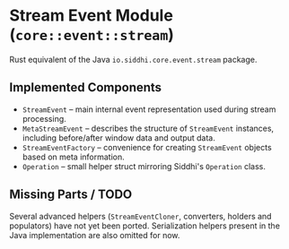 # Stream Event Module (`core::event::stream`)

Rust equivalent of the Java `io.siddhi.core.event.stream` package.

## Implemented Components

- `StreamEvent` – main internal event representation used during stream
  processing.
- `MetaStreamEvent` – describes the structure of `StreamEvent` instances,
  including before/after window data and output data.
- `StreamEventFactory` – convenience for creating `StreamEvent` objects based on
  meta information.
- `Operation` – small helper struct mirroring Siddhi's `Operation` class.

## Missing Parts / TODO

Several advanced helpers (`StreamEventCloner`, converters, holders and
populators) have not yet been ported.  Serialization helpers present in the Java
implementation are also omitted for now.
